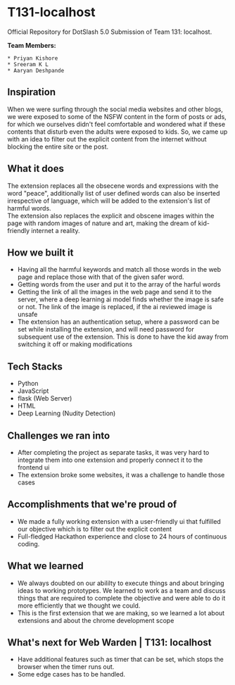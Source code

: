 # T131-localhost

Official Repository for DotSlash 5.0 Submission of Team 131: localhost.

**Team Members:**

    * Priyan Kishore
    * Sreeram K L
    * Aaryan Deshpande

## Inspiration

When we were surfing through the social media websites and other blogs, we were exposed to some of the NSFW content in the form of posts or ads, for which we ourselves didn't feel comfortable and wondered what if these contents that disturb even the adults were exposed to kids. So, we came up with an idea to filter out the explicit content from the internet without blocking the entire site or the post.

## What it does

The extension replaces all the obsecene words and expressions with the word "peace", additionally list of user defined words can also be inserted irrespective of language, which will be added to the extension's list of harmful words.
<br>
The extension also replaces the explicit and obscene images within the page with random images of nature and art, making the dream of kid-friendly internet a reality.



## How we built it

- Having all the harmful keywords and match all those words in the web page and replace those with that of the given safer word.
- Getting words from the user and put it to the array of the harful words
- Getting the link of all the images in the web page and send it to the server, where a deep learning ai model finds whether the image is safe or not. The link of the image is replaced, if the ai reviewed image is unsafe
- The extension has an authentication setup, where a password can be set while installing the extension, and will need password for subsequent use of the extension. This is done to have the kid away from switching it off or making modifications

## Tech Stacks

- Python 
- JavaScript
- flask (Web Server)
- HTML
- Deep Learning (Nudity Detection)

## Challenges we ran into

- After completing the project as separate tasks, it was very hard to integrate them into one extension and properly connect it to the frontend ui
- The extension broke some websites, it was a challenge to handle those cases

## Accomplishments that we're proud of

- We made a fully working extension with a user-friendly ui that fulfilled our objective which is to filter out the explicit content
- Full-fledged Hackathon experience and close to 24 hours of continuous coding.

## What we learned

- We always doubted on our abililty to execute things and about bringing ideas to working prototypes. We learned to work as a team and discuss things that are required to complete the objective and were able to do it more efficiently that we thought we could.
- This is the first extension that we are making, so we learned a lot about extensions and about the chrome development scope

## What's next for Web Warden | T131: localhost

- Have additional features such as timer that can be set, which stops the browser when the timer runs out.
- Some edge cases has to be handled.
